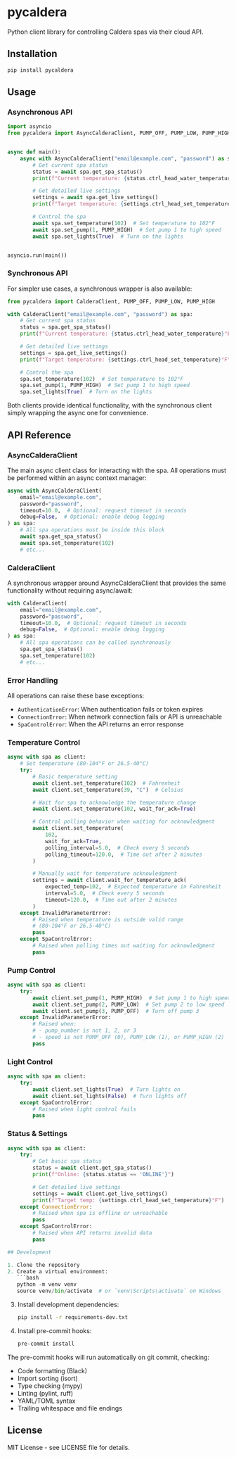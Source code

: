 # pycaldera

Python client library for controlling Caldera spas via their cloud API.

## Installation

```bash
pip install pycaldera
```

## Usage

### Asynchronous API

```python
import asyncio
from pycaldera import AsyncCalderaClient, PUMP_OFF, PUMP_LOW, PUMP_HIGH


async def main():
    async with AsyncCalderaClient("email@example.com", "password") as spa:
        # Get current spa status
        status = await spa.get_spa_status()
        print(f"Current temperature: {status.ctrl_head_water_temperature}°F")

        # Get detailed live settings
        settings = await spa.get_live_settings()
        print(f"Target temperature: {settings.ctrl_head_set_temperature}°F")

        # Control the spa
        await spa.set_temperature(102)  # Set temperature to 102°F
        await spa.set_pump(1, PUMP_HIGH)  # Set pump 1 to high speed
        await spa.set_lights(True)  # Turn on the lights


asyncio.run(main())
```

### Synchronous API

For simpler use cases, a synchronous wrapper is also available:

```python
from pycaldera import CalderaClient, PUMP_OFF, PUMP_LOW, PUMP_HIGH

with CalderaClient("email@example.com", "password") as spa:
    # Get current spa status
    status = spa.get_spa_status()
    print(f"Current temperature: {status.ctrl_head_water_temperature}°F")

    # Get detailed live settings
    settings = spa.get_live_settings()
    print(f"Target temperature: {settings.ctrl_head_set_temperature}°F")

    # Control the spa
    spa.set_temperature(102)  # Set temperature to 102°F
    spa.set_pump(1, PUMP_HIGH)  # Set pump 1 to high speed
    spa.set_lights(True)  # Turn on the lights
```

Both clients provide identical functionality, with the synchronous client simply wrapping the async one for convenience.

## API Reference

### AsyncCalderaClient

The main async client class for interacting with the spa. All operations must be performed within an async context manager:

```python
async with AsyncCalderaClient(
    email="email@example.com",
    password="password",
    timeout=10.0,  # Optional: request timeout in seconds
    debug=False,  # Optional: enable debug logging
) as spa:
    # All spa operations must be inside this block
    await spa.get_spa_status()
    await spa.set_temperature(102)
    # etc...
```

### CalderaClient

A synchronous wrapper around AsyncCalderaClient that provides the same functionality without requiring async/await:

```python
with CalderaClient(
    email="email@example.com",
    password="password",
    timeout=10.0,  # Optional: request timeout in seconds
    debug=False,  # Optional: enable debug logging
) as spa:
    # All spa operations can be called synchronously
    spa.get_spa_status()
    spa.set_temperature(102)
    # etc...
```

### Error Handling

All operations can raise these base exceptions:
- `AuthenticationError`: When authentication fails or token expires
- `ConnectionError`: When network connection fails or API is unreachable
- `SpaControlError`: When the API returns an error response

### Temperature Control

```python
async with spa as client:
    # Set temperature (80-104°F or 26.5-40°C)
    try:
        # Basic temperature setting
        await client.set_temperature(102)  # Fahrenheit
        await client.set_temperature(39, "C")  # Celsius

        # Wait for spa to acknowledge the temperature change
        await client.set_temperature(102, wait_for_ack=True)

        # Control polling behavior when waiting for acknowledgment
        await client.set_temperature(
            102,
            wait_for_ack=True,
            polling_interval=5.0,  # Check every 5 seconds
            polling_timeout=120.0,  # Time out after 2 minutes
        )

        # Manually wait for temperature acknowledgment
        settings = await client.wait_for_temperature_ack(
            expected_temp=102,  # Expected temperature in Fahrenheit
            interval=5.0,  # Check every 5 seconds
            timeout=120.0,  # Time out after 2 minutes
        )
    except InvalidParameterError:
        # Raised when temperature is outside valid range
        # (80-104°F or 26.5-40°C)
        pass
    except SpaControlError:
        # Raised when polling times out waiting for acknowledgment
        pass
```

### Pump Control

```python
async with spa as client:
    try:
        await client.set_pump(1, PUMP_HIGH)  # Set pump 1 to high speed
        await client.set_pump(2, PUMP_LOW)  # Set pump 2 to low speed
        await client.set_pump(3, PUMP_OFF)  # Turn off pump 3
    except InvalidParameterError:
        # Raised when:
        # - pump_number is not 1, 2, or 3
        # - speed is not PUMP_OFF (0), PUMP_LOW (1), or PUMP_HIGH (2)
        pass
```

### Light Control

```python
async with spa as client:
    try:
        await client.set_lights(True)  # Turn lights on
        await client.set_lights(False)  # Turn lights off
    except SpaControlError:
        # Raised when light control fails
        pass
```

### Status & Settings

```python
async with spa as client:
    try:
        # Get basic spa status
        status = await client.get_spa_status()
        print(f"Online: {status.status == 'ONLINE'}")

        # Get detailed live settings
        settings = await client.get_live_settings()
        print(f"Target temp: {settings.ctrl_head_set_temperature}°F")
    except ConnectionError:
        # Raised when spa is offline or unreachable
        pass
    except SpaControlError:
        # Raised when API returns invalid data
        pass

## Development

1. Clone the repository
2. Create a virtual environment:
   ```bash
   python -m venv venv
   source venv/bin/activate  # or `venv\Scripts\activate` on Windows
   ```
3. Install development dependencies:
   ```bash
   pip install -r requirements-dev.txt
   ```
4. Install pre-commit hooks:
   ```bash
   pre-commit install
   ```

The pre-commit hooks will run automatically on git commit, checking:
- Code formatting (Black)
- Import sorting (isort)
- Type checking (mypy)
- Linting (pylint, ruff)
- YAML/TOML syntax
- Trailing whitespace and file endings

## License

MIT License - see LICENSE file for details.
